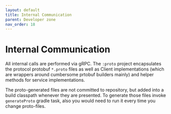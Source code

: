 ```yaml
---
layout: default
title: Internal Communication
parent: Developer zone
nav_order: 18
---
```

Internal Communication
=========

<!-- START doctoc generated TOC please keep comment here to allow auto update -->
<!-- DON'T EDIT THIS SECTION, INSTEAD RE-RUN doctoc TO UPDATE -->
<!-- END doctoc generated TOC please keep comment here to allow auto update -->


All internal calls are performed via gRPC. The `:proto` project encapsulates the protocol protobuf `*.proto` files as well as Client implementations (which are wrappers around cumbersome prtobuf builders mainly) and helper methods for service implementations.

The proto-generated files are not committed to repository, but added into a build classpath whenever they are presented. To generate those files invoke `generateProto` gradle task, also you would need to run it every time you change proto-files. 